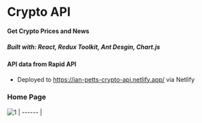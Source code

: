 # Crypto API
**Get Crypto Prices and News**

##### Built with: React, Redux Toolkit, Ant Desgin, Chart.js
#### API data from Rapid API
- Deployed to https://ian-petts-crypto-api.netlify.app/ via Netlify

### Home Page
![1](https://user-images.githubusercontent.com/66824231/150986487-a564652a-f8d4-4768-b900-b02c98c704ea.jpg)
| ------ |

<br />
